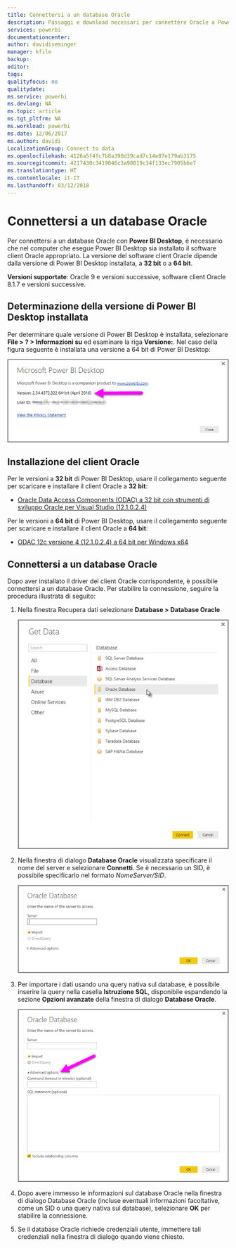 ```yaml
---
title: Connettersi a un database Oracle
description: Passaggi e download necessari per connettere Oracle a Power BI Desktop
services: powerbi
documentationcenter: 
author: davidiseminger
manager: kfile
backup: 
editor: 
tags: 
qualityfocus: no
qualitydate: 
ms.service: powerbi
ms.devlang: NA
ms.topic: article
ms.tgt_pltfrm: NA
ms.workload: powerbi
ms.date: 12/06/2017
ms.author: davidi
LocalizationGroup: Connect to data
ms.openlocfilehash: 4126a5f4fc7b8a398d39cad7c14e87e179ab3175
ms.sourcegitcommit: 4217430c3419046c3a90819c34f133ec7905b6e7
ms.translationtype: HT
ms.contentlocale: it-IT
ms.lasthandoff: 03/12/2018
---
```

# <a name="connect-to-an-oracle-database"></a>Connettersi a un database Oracle
Per connettersi a un database Oracle con **Power BI Desktop**, è necessario che nel computer che esegue Power BI Desktop sia installato il software client Oracle appropriato. La versione del software client Oracle dipende dalla versione di Power BI Desktop installata, a **32 bit** o a **64 bit**.

**Versioni supportate**: Oracle 9 e versioni successive, software client Oracle 8.1.7 e versioni successive.

## <a name="determining-which-version-of-power-bi-desktop-is-installed"></a>Determinazione della versione di Power BI Desktop installata
Per determinare quale versione di Power BI Desktop è installata, selezionare **File > ? > Informazioni su** ed esaminare la riga **Versione:**. Nel caso della figura seguente è installata una versione a 64 bit di Power BI Desktop:

![](media/desktop-connect-oracle-database/connect-oracle-database_1.png)

## <a name="installing-the-oracle-client"></a>Installazione del client Oracle
Per le versioni a **32 bit** di Power BI Desktop, usare il collegamento seguente per scaricare e installare il client Oracle a **32 bit**:

* [Oracle Data Access Components (ODAC) a 32 bit con strumenti di sviluppo Oracle per Visual Studio (12.1.0.2.4)](http://www.oracle.com/technetwork/topics/dotnet/utilsoft-086879.html)

Per le versioni a **64 bit** di Power BI Desktop, usare il collegamento seguente per scaricare e installare il client Oracle a **64 bit**:

* [ODAC 12c versione 4 (12.1.0.2.4) a 64 bit per Windows x64](http://www.oracle.com/technetwork/database/windows/downloads/index-090165.html)

## <a name="connect-to-an-oracle-database"></a>Connettersi a un database Oracle
Dopo aver installato il driver del client Oracle corrispondente, è possibile connettersi a un database Oracle. Per stabilire la connessione, seguire la procedura illustrata di seguito:

1. Nella finestra Recupera dati selezionare **Database > Database Oracle**
   
   ![](media/desktop-connect-oracle-database/connect-oracle-database_2.png)
2. Nella finestra di dialogo **Database Oracle** visualizzata specificare il nome del server e selezionare **Connetti**. Se è necessario un SID, è possibile specificarlo nel formato *NomeServer/SID*.
   
   ![](media/desktop-connect-oracle-database/connect-oracle-database_3.png)
3. Per importare i dati usando una query nativa sul database, è possibile inserire la query nella casella **Istruzione SQL**, disponibile espandendo la sezione **Opzioni avanzate** della finestra di dialogo **Database Oracle**.
   
   ![](media/desktop-connect-oracle-database/connect-oracle-database_4.png)
4. Dopo avere immesso le informazioni sul database Oracle nella finestra di dialogo Database Oracle (incluse eventuali informazioni facoltative, come un SID o una query nativa sul database), selezionare **OK** per stabilire la connessione.
5. Se il database Oracle richiede credenziali utente, immettere tali credenziali nella finestra di dialogo quando viene chiesto.

